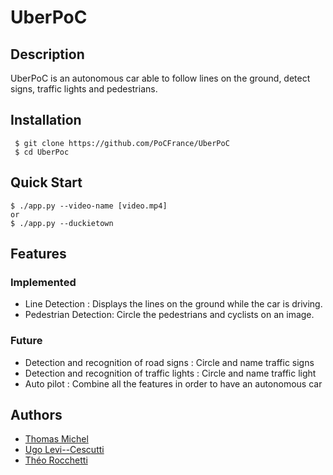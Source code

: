 # UberPoC



## Description
UberPoC is an autonomous car able to follow lines on the ground, detect signs, traffic lights and pedestrians.



## Installation

```
 $ git clone https://github.com/PoCFrance/UberPoC
 $ cd UberPoc
```


## Quick Start

```
$ ./app.py --video-name [video.mp4]
or
$ ./app.py --duckietown
```



## Features



### Implemented

- Line Detection : Displays the lines on the ground while the car is driving.
- Pedestrian Detection: Circle the pedestrians and cyclists on an image.



### Future

- Detection and recognition of road signs : Circle and name traffic signs
- Detection and recognition of traffic lights : Circle and name traffic light
- Auto pilot : Combine all the features in order to have an autonomous car



## Authors

 - [Thomas Michel](https://github.com/pr0m3th3usEx)
 - [Ugo Levi--Cescutti](https://github.com/ugo94490)
 - [Théo Rocchetti](https://github.com/DCMaker76)
